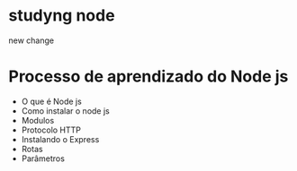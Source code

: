 # studyng node
 new change
 
 # Processo de aprendizado do Node js
 - O que é Node js
 - Como instalar o node js
 - Modulos
 - Protocolo HTTP
 - Instalando o Express
 - Rotas 
 - Parâmetros


